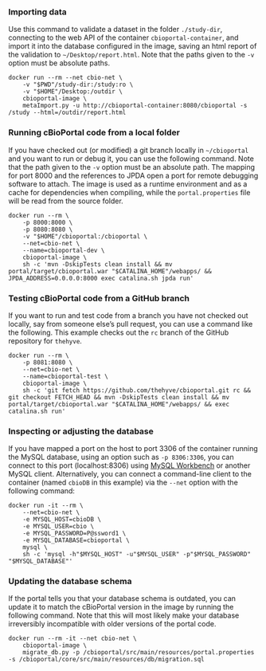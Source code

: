 ### Importing data ###

Use this command to validate a dataset in the folder `./study-dir`, connecting
to the web API of the container `cbioportal-container`, and import it into the
database configured in the image, saving an html report of the validation to
`~/Desktop/report.html`.  Note that the paths given to the `-v` option must be
absolute paths.

```shell
docker run --rm --net cbio-net \
    -v "$PWD"/study-dir:/study:ro \
    -v "$HOME"/Desktop:/outdir \
    cbioportal-image \
    metaImport.py -u http://cbioportal-container:8080/cbioportal -s /study --html=/outdir/report.html
```

### Running cBioPortal code from a local folder ###

If you have checked out (or modified) a git branch locally in `~/cbioportal`
and you want to run or debug it, you can use the following command. Note that
the path given to the `-v` option must be an absolute path. The mapping for
port 8000 and the references to JPDA open a port for remote debugging software
to attach. The image is used as a runtime environment and as a cache for
dependencies when compiling, while the `portal.properties` file will be read
from the source folder.

```shell
docker run --rm \
    -p 8000:8000 \
    -p 8080:8080 \
    -v "$HOME"/cbioportal:/cbioportal \
    --net=cbio-net \
    --name=cbioportal-dev \
    cbioportal-image \
    sh -c 'mvn -DskipTests clean install && mv portal/target/cbioportal.war "$CATALINA_HOME"/webapps/ && JPDA_ADDRESS=0.0.0.0:8000 exec catalina.sh jpda run'
```

### Testing cBioPortal code from a GitHub branch ###

If you want to run and test code from a branch you have not checked out
locally, say from someone else’s pull request, you can use a command like the
following. This example checks out the `rc` branch of the GitHub repository for
`thehyve`.

```shell
docker run --rm \
    -p 8081:8080 \
    --net=cbio-net \
    --name=cbioportal-test \
    cbioportal-image \
    sh -c 'git fetch https://github.com/thehyve/cbioportal.git rc && git checkout FETCH_HEAD && mvn -DskipTests clean install && mv portal/target/cbioportal.war "$CATALINA_HOME"/webapps/ && exec catalina.sh run'
```

### Inspecting or adjusting the database ###

If you have mapped a port on the host to port 3306 of the container
running the MySQL database, using an option such as `-p 8306:3306`,
you can connect to this port (localhost:8306) using [MySQL
Workbench](https://www.mysql.com/products/workbench/) or another
MySQL client.  Alternatively, you can connect a command-line client
to the container (named `cbioDB` in this example) via the `--net`
option with the following command:

```shell
docker run -it --rm \
    --net=cbio-net \
    -e MYSQL_HOST=cbioDB \
    -e MYSQL_USER=cbio \
    -e MYSQL_PASSWORD=P@ssword1 \
    -e MYSQL_DATABASE=cbioportal \
    mysql \
    sh -c 'mysql -h"$MYSQL_HOST" -u"$MYSQL_USER" -p"$MYSQL_PASSWORD" "$MYSQL_DATABASE"'
```

### Updating the database schema ###

If the portal tells you that your database schema is outdated, you
can update it to match the cBioPortal version in the image by running
the following command. Note that this will most likely make your
database irreversibly incompatible with older versions of the portal
code.

```shell
docker run --rm -it --net cbio-net \
    cbioportal-image \
    migrate_db.py -p /cbioportal/src/main/resources/portal.properties -s /cbioportal/core/src/main/resources/db/migration.sql
```
